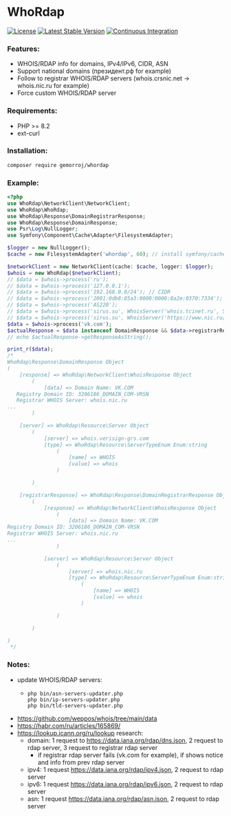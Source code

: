 # WhoRdap

[![License](https://poser.pugx.org/gemorroj/whordap/license)](https://packagist.org/packages/gemorroj/whordap)
[![Latest Stable Version](https://poser.pugx.org/gemorroj/whordap/v/stable)](https://packagist.org/packages/gemorroj/whordap)
[![Continuous Integration](https://github.com/Gemorroj/whordap/workflows/Continuous%20Integration/badge.svg)](https://github.com/Gemorroj/whordap/actions?query=workflow%3A%22Continuous+Integration%22)

### Features:
- WHOIS/RDAP info for domains, IPv4/IPv6, CIDR, ASN
- Support national domains (президент.рф for example)
- Follow to registrar WHOIS/RDAP servers (whois.crsnic.net -> whois.nic.ru for example)
- Force custom WHOIS/RDAP server

### Requirements:
- PHP >= 8.2
- ext-curl

### Installation:
```bash
composer require gemorroj/whordap
```

### Example:

```php
<?php
use WhoRdap\NetworkClient\NetworkClient;
use WhoRdap\WhoRdap;
use WhoRdap\Response\DomainRegistrarResponse;
use WhoRdap\Response\DomainResponse;
use Psr\Log\NullLogger;
use Symfony\Component\Cache\Adapter\FilesystemAdapter;

$logger = new NullLogger();
$cache = new FilesystemAdapter('whordap', 60); // install symfony/cache

$networkClient = new NetworkClient(cache: $cache, logger: $logger);
$whois = new WhoRdap($networkClient);
// $data = $whois->process('ru');
// $data = $whois->process('127.0.0.1');
// $data = $whois->process('192.168.0.0/24'); // CIDR
// $data = $whois->process('2001:0db8:85a3:0000:0000:8a2e:0370:7334');
// $data = $whois->process('AS220');
// $data = $whois->process('sirus.su', WhoisServer('whois.tcinet.ru', ServerTypeEnum::WHOIS)); // custom WHOIS server
// $data = $whois->process('sirus.su', WhoisServer('https://www.nic.ru/rdap', ServerTypeEnum::RDAP)); // custom RDAP server
$data = $whois->process('vk.com');
$actualResponse = $data instanceof DomainResponse && $data->registrarResponse instanceof DomainRegistrarResponse ? $data->registrarResponse : $data;
// echo $actualResponse->getResponseAsString();

print_r($data);
/*
WhoRdap\Response\DomainResponse Object
(
    [response] => WhoRdap\NetworkClient\WhoisResponse Object
        (
            [data] => Domain Name: VK.COM
   Registry Domain ID: 3206186_DOMAIN_COM-VRSN
   Registrar WHOIS Server: whois.nic.ru
...
        )

    [server] => WhoRdap\Resource\Server Object
        (
            [server] => whois.verisign-grs.com
            [type] => WhoRdap\Resource\ServerTypeEnum Enum:string
                (
                    [name] => WHOIS
                    [value] => whois
                )

        )

    [registrarResponse] => WhoRdap\Response\DomainRegistrarResponse Object
        (
            [response] => WhoRdap\NetworkClient\WhoisResponse Object
                (
                    [data] => Domain Name: VK.COM
Registry Domain ID: 3206186_DOMAIN_COM-VRSN
Registrar WHOIS Server: whois.nic.ru
...
                )

            [server] => WhoRdap\Resource\Server Object
                (
                    [server] => whois.nic.ru
                    [type] => WhoRdap\Resource\ServerTypeEnum Enum:string
                        (
                            [name] => WHOIS
                            [value] => whois
                        )

                )

        )

)
 */
```

### Notes:
- update WHOIS/RDAP servers:
  - ```shell
    php bin/asn-servers-updater.php
    php bin/ip-servers-updater.php
    php bin/tld-servers-updater.php
    ```
- https://github.com/weppos/whois/tree/main/data
- https://habr.com/ru/articles/165869/
- https://lookup.icann.org/ru/lookup research:
    - domain: 1 request to https://data.iana.org/rdap/dns.json, 2 request to rdap server, 3 request to registrar rdap server
        - if registrar rdap server fails (vk.com for example), if shows notice and info from prev rdap server
    - ipv4: 1 request https://data.iana.org/rdap/ipv4.json, 2 request to rdap server
    - ipv6: 1 request https://data.iana.org/rdap/ipv6.json, 2 request to rdap server
    - asn: 1 request https://data.iana.org/rdap/asn.json, 2 request to rdap server
